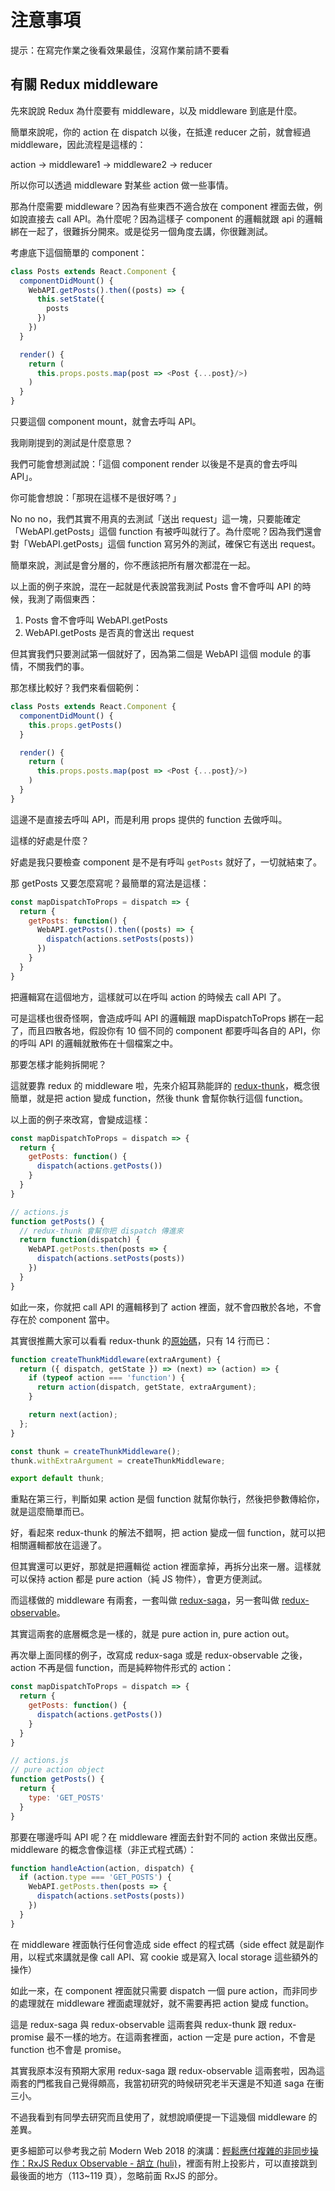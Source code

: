 # 注意事項

提示：在寫完作業之後看效果最佳，沒寫作業前請不要看

## 有關 Redux middleware

先來說說 Redux 為什麼要有 middleware，以及 middleware 到底是什麼。

簡單來說呢，你的 action 在 dispatch 以後，在抵達 reducer 之前，就會經過 middleware，因此流程是這樣的：

action -> middleware1 -> middleware2 -> reducer

所以你可以透過 middleware 對某些 action 做一些事情。

那為什麼需要 middleware？因為有些東西不適合放在 component 裡面去做，例如說直接去 call API。為什麼呢？因為這樣子 component 的邏輯就跟 api 的邏輯綁在一起了，很難拆分開來。或是從另一個角度去講，你很難測試。

考慮底下這個簡單的 component：

``` js
class Posts extends React.Component {
  componentDidMount() {
    WebAPI.getPosts().then((posts) => {
      this.setState({
        posts
      })
    })
  }

  render() {
    return (
      this.props.posts.map(post => <Post {...post}/>)
    )
  }
}
```

只要這個 component mount，就會去呼叫 API。

我剛剛提到的測試是什麼意思？

我們可能會想測試說：「這個 component render 以後是不是真的會去呼叫 API」。

你可能會想說：「那現在這樣不是很好嗎？」

No no no，我們其實不用真的去測試「送出 request」這一塊，只要能確定「WebAPI.getPosts」這個 function 有被呼叫就行了。為什麼呢？因為我們還會對「WebAPI.getPosts」這個 function 寫另外的測試，確保它有送出 request。

簡單來說，測試是會分層的，你不應該把所有層次都混在一起。

以上面的例子來說，混在一起就是代表說當我測試 Posts 會不會呼叫 API 的時候，我測了兩個東西：

1. Posts 會不會呼叫 WebAPI.getPosts
2. WebAPI.getPosts 是否真的會送出 request

但其實我們只要測試第一個就好了，因為第二個是 WebAPI 這個 module 的事情，不關我們的事。

那怎樣比較好？我們來看個範例：

``` js
class Posts extends React.Component {
  componentDidMount() {
    this.props.getPosts()
  }

  render() {
    return (
      this.props.posts.map(post => <Post {...post}/>)
    )
  }
}
```

這邊不是直接去呼叫 API，而是利用 props 提供的 function 去做呼叫。

這樣的好處是什麼？

好處是我只要檢查 component 是不是有呼叫 `getPosts` 就好了，一切就結束了。

那 getPosts 又要怎麼寫呢？最簡單的寫法是這樣：

``` js
const mapDispatchToProps = dispatch => {
  return {
    getPosts: function() {
      WebAPI.getPosts().then((posts) => {
        dispatch(actions.setPosts(posts))
      })
    }
  }
}
```

把邏輯寫在這個地方，這樣就可以在呼叫 action 的時候去 call API 了。

可是這樣也很奇怪啊，會造成呼叫 API 的邏輯跟 mapDispatchToProps 綁在一起了，而且四散各地，假設你有 10 個不同的 component 都要呼叫各自的 API，你的呼叫 API 的邏輯就散佈在十個檔案之中。

那要怎樣才能夠拆開呢？

這就要靠 redux 的 middleware 啦，先來介紹耳熟能詳的 [redux-thunk](https://github.com/reduxjs/redux-thunk)，概念很簡單，就是把 action 變成 function，然後 thunk 會幫你執行這個 function。

以上面的例子來改寫，會變成這樣：

``` js
const mapDispatchToProps = dispatch => {
  return {
    getPosts: function() {
      dispatch(actions.getPosts())
    }
  }
}

// actions.js
function getPosts() {
  // redux-thunk 會幫你把 dispatch 傳進來
  return function(dispatch) {
    WebAPI.getPosts.then(posts => {
      dispatch(actions.setPosts(posts))
    })
  }
}
```

如此一來，你就把 call API 的邏輯移到了 action 裡面，就不會四散於各地，不會存在於 component 當中。

其實很推薦大家可以看看 redux-thunk 的[原始碼](https://github.com/reduxjs/redux-thunk/blob/master/src/index.js)，只有 14 行而已：

``` js
function createThunkMiddleware(extraArgument) {
  return ({ dispatch, getState }) => (next) => (action) => {
    if (typeof action === 'function') {
      return action(dispatch, getState, extraArgument);
    }

    return next(action);
  };
}

const thunk = createThunkMiddleware();
thunk.withExtraArgument = createThunkMiddleware;

export default thunk;
```

重點在第三行，判斷如果 action 是個 function 就幫你執行，然後把參數傳給你，就是這麼簡單而已。

好，看起來 redux-thunk 的解法不錯啊，把 action 變成一個 function，就可以把相關邏輯都放在這邊了。

但其實還可以更好，那就是把邏輯從 action 裡面拿掉，再拆分出來一層。這樣就可以保持 action 都是 pure action（純 JS 物件），會更方便測試。

而這樣做的 middleware 有兩套，一套叫做 [redux-saga](https://github.com/redux-saga/redux-saga)，另一套叫做 [redux-observable](https://redux-observable.js.org/)。

其實這兩套的底層概念是一樣的，就是 pure action in, pure action out。

再次舉上面同樣的例子，改寫成 redux-saga 或是 redux-observable 之後，action 不再是個 function，而是純粹物件形式的 action：

``` js
const mapDispatchToProps = dispatch => {
  return {
    getPosts: function() {
      dispatch(actions.getPosts())
    }
  }
}

// actions.js
// pure action object
function getPosts() {
  return {
    type: 'GET_POSTS'
  }
}
```

那要在哪邊呼叫 API 呢？在 middleware 裡面去針對不同的 action 來做出反應。middleware 的概念會像這樣（非正式程式碼）：

``` js
function handleAction(action, dispatch) {
  if (action.type === 'GET_POSTS') {
    WebAPI.getPosts.then(posts => {
      dispatch(actions.setPosts(posts))
    })
  }
}
```

在 middleware 裡面執行任何會造成 side effect 的程式碼（side effect 就是副作用，以程式來講就是像 call API、寫 cookie 或是寫入 local storage 這些額外的操作）

如此一來，在 component 裡面就只需要 dispatch 一個 pure action，而非同步的處理就在 middleware 裡面處理就好，就不需要再把 action 變成 function。

這是 redux-saga 與 redux-observable 這兩套與 redux-thunk 跟 redux-promise 最不一樣的地方。在這兩套裡面，action 一定是 pure action，不會是 function 也不會是 promise。

其實我原本沒有預期大家用 redux-saga 跟 redux-observable 這兩套啦，因為這兩套的門檻我自己覺得頗高，我當初研究的時候研究老半天還是不知道 saga 在衝三小。

不過我看到有同學去研究而且使用了，就想說順便提一下這幾個 middleware 的差異。

更多細節可以參考我之前 Modern Web 2018 的演講：[輕鬆應付複雜的非同步操作：RxJS Redux Observable - 胡立 (huli)](https://hackmd.io/c/MW18/%2F2X5MCfKoQxWOCOpZ7tqsgA)，裡面有附上投影片，可以直接跳到最後面的地方（113~119 頁），忽略前面 RxJS 的部分。
